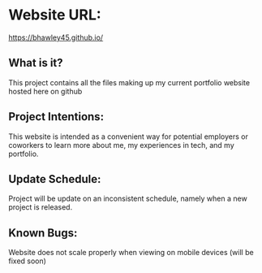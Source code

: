 # Website URL:
https://bhawley45.github.io/ 
## What is it?
  This project contains all the files making up my current portfolio website hosted here on github

## Project Intentions:
  This website is intended as a convenient way for potential employers or coworkers to learn more about me, my experiences in tech, and my portfolio.

## Update Schedule:
  Project will be update on an inconsistent schedule, namely when a new project is released.

## Known Bugs:
  Website does not scale properly when viewing on mobile devices (will be fixed soon)
